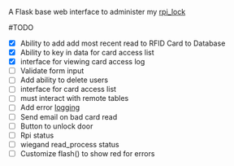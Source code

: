 A Flask base web interface to administer my [rpi_lock](https://github.com/chdsbd/rpi_lock)

#TODO
- [x] Ability to add add most recent read to RFID Card to Database
- [x] Ability to key in data for card access list
- [x] interface for viewing card access log
- [ ] Validate form input
- [ ] Add ability to delete users
- [ ] interface for card access list
- [ ] must interact with remote tables
- [ ] Add error [logging](http://flask.pocoo.org/docs/0.10/errorhandling/#application-errors)
- [ ] Send email on bad card read
- [ ] Button to unlock door
- [ ] Rpi status
- [ ] wiegand read_process status
- [ ] Customize flash() to show red for errors
